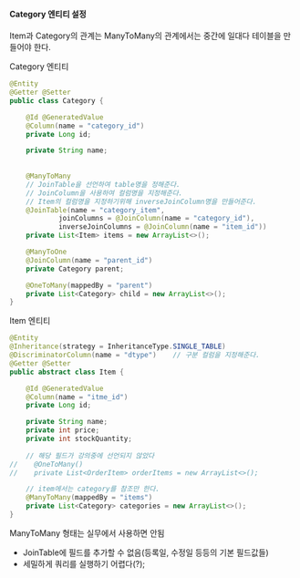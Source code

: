 #### Category 엔티티 설정

Item과 Category의 관계는 ManyToMany의 관계에서는 중간에 일대다 테이블을 만들어야 한다.

Category 엔티티
```java
@Entity
@Getter @Setter
public class Category {

    @Id @GeneratedValue
    @Column(name = "category_id")
    private Long id;

    private String name;
    
    
    @ManyToMany
    // JoinTable을 선언하여 table명을 정해준다.
    // JoinColumn을 사용하여 컬럼명을 지정해준다.
    // Item의 컬럼명을 지정하기위해 inverseJoinColumn명을 만들어준다.
    @JoinTable(name = "category_item",
            joinColumns = @JoinColumn(name = "category_id"),
            inverseJoinColumns = @JoinColumn(name = "item_id"))
    private List<Item> items = new ArrayList<>();

    @ManyToOne
    @JoinColumn(name = "parent_id")
    private Category parent;

    @OneToMany(mappedBy = "parent")
    private List<Category> child = new ArrayList<>();
}
```

Item 엔티티

```java
@Entity
@Inheritance(strategy = InheritanceType.SINGLE_TABLE)
@DiscriminatorColumn(name = "dtype")    // 구분 컬럼을 지정해준다.
@Getter @Setter
public abstract class Item {

    @Id @GeneratedValue
    @Column(name = "itme_id")
    private Long id;

    private String name;
    private int price;
    private int stockQuantity;
    
    // 해당 필드가 강의중에 선언되지 않았다
//    @OneToMany()
//    private List<OrderItem> orderItems = new ArrayList<>();

    // item에서는 category를 참조만 한다.
    @ManyToMany(mappedBy = "items")
    private List<Category> categories = new ArrayList<>();
}
```

ManyToMany 형태는 실무에서 사용하면 안됨
- JoinTable에 필드를 추가할 수 없음(등록일, 수정일 등등의 기본 필드값들)
- 세밀하게 쿼리를 실행하기 어렵다(?);


